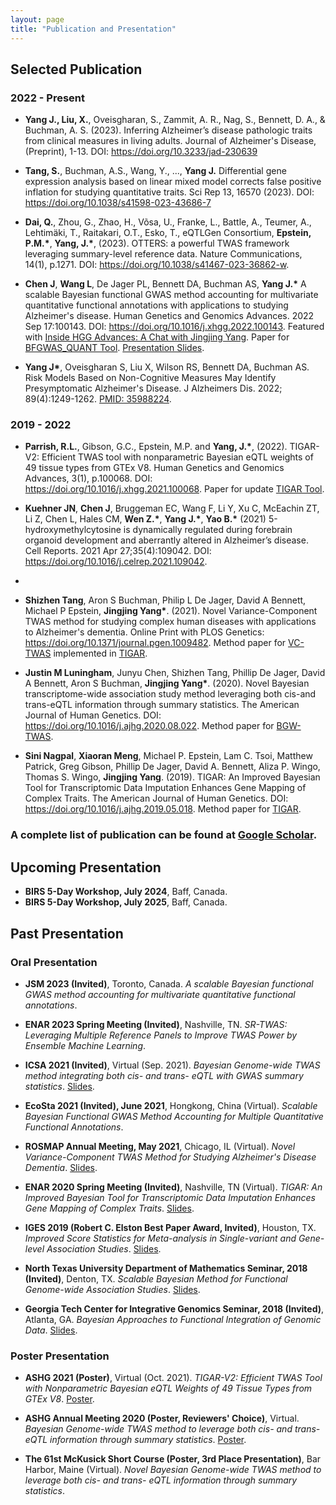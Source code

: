 ```yaml
---
layout: page
title: "Publication and Presentation"
---
```


## Selected Publication

### 2022 - Present

* **Yang J., Liu, X.**, Oveisgharan, S., Zammit, A. R., Nag, S., Bennett, D. A., & Buchman, A. S. (2023). Inferring Alzheimer’s disease pathologic traits from clinical measures in living adults. Journal of Alzheimer's Disease, (Preprint), 1-13. DOI: <https://doi.org/10.3233/jad-230639>

* **Tang, S.**, Buchman, A.S., Wang, Y., ..., **Yang J.** Differential gene expression analysis based on linear mixed model corrects false positive inflation for studying quantitative traits. Sci Rep 13, 16570 (2023). DOI: <https://doi.org/10.1038/s41598-023-43686-7>

* **Dai, Q.**, Zhou, G., Zhao, H., Võsa, U., Franke, L., Battle, A., Teumer, A., Lehtimäki, T., Raitakari, O.T., Esko, T., eQTLGen Consortium, **Epstein, P.M.\***, **Yang, J.\***, (2023). OTTERS: a powerful TWAS framework leveraging summary-level reference data. Nature Communications, 14(1), p.1271. DOI: <https://doi.org/10.1038/s41467-023-36862-w>.

* **Chen J**, **Wang L**, De Jager PL, Bennett DA, Buchman AS, **Yang J.\*** A scalable Bayesian functional GWAS method accounting for multivariate quantitative functional annotations with applications to studying Alzheimer's disease. Human Genetics and Genomics Advances. 2022 Sep 17:100143. DOI: <https://doi.org/10.1016/j.xhgg.2022.100143>. Featured with [Inside HGG Advances: A Chat with Jingjing Yang](https://www.ashg.org/hgga/inside-hgg-advances-with-jingjing-yang/). Paper for [BFGWAS_QUANT Tool](https://github.com/yanglab-emory/BFGWAS_QUANT). <a href="../assets/PresentationSlides/BFGWAS_QUANT_2022.pdf"> Presentation Slides</a>. 

* **Yang J\***, Oveisgharan S, Liu X, Wilson RS, Bennett DA, Buchman AS. Risk Models Based on Non-Cognitive Measures May Identify Presymptomatic Alzheimer's Disease. J Alzheimers Dis. 2022; 89(4):1249-1262. [PMID: 35988224](https://pubmed.ncbi.nlm.nih.gov/35988224/). 


### 2019 - 2022

* **Parrish, R.L.**, Gibson, G.C., Epstein, M.P. and **Yang, J.\***, (2022). TIGAR-V2: Efficient TWAS tool with nonparametric Bayesian eQTL weights of 49 tissue types from GTEx V8. Human Genetics and Genomics Advances, 3(1), p.100068. DOI: <https://doi.org/10.1016/j.xhgg.2021.100068>. Paper for update [TIGAR Tool](https://github.com/yanglab-emory/TIGAR).

* **Kuehner JN**, **Chen J**, Bruggeman EC, Wang F, Li Y, Xu C, McEachin ZT, Li Z, Chen L, Hales CM, **Wen Z.\***, **Yang J.\***, **Yao B.\*** (2021) 5-hydroxymethylcytosine is dynamically regulated during forebrain organoid development and aberrantly altered in Alzheimer’s disease. Cell Reports. 2021 Apr 27;35(4):109042. DOI: <https://doi.org/10.1016/j.celrep.2021.109042>. 
* 
* **Shizhen Tang**, Aron S Buchman, Philip L De Jager, David A Bennett, Michael P Epstein, **Jingjing Yang\***. (2021). Novel Variance-Component TWAS method for studying complex human diseases with applications to Alzheimer's dementia. Online Print with PLOS Genetics: <https://doi.org/10.1371/journal.pgen.1009482>. Method paper for [VC-TWAS](https://github.com/yanglab-emory/VC_TWAS) implemented in [TIGAR](https://github.com/yanglab-emory/TIGAR).

* **Justin M Luningham**, Junyu Chen, Shizhen Tang, Phillip De Jager, David A Bennett, Aron S Buchman, **Jingjing Yang\***. (2020). Novel Bayesian transcriptome-wide association study method leveraging both cis-and trans-eQTL information through summary statistics. The American Journal of Human Genetics. DOI: <https://doi.org/10.1016/j.ajhg.2020.08.022>. Method paper for [BGW-TWAS](https://github.com/yanglab-emory/BGW-TWAS).

* **Sini Nagpal**, **Xiaoran Meng**, Michael P. Epstein, Lam C. Tsoi, Matthew Patrick, Greg Gibson, Phillip De Jager, David A. Bennett, Aliza P. Wingo, Thomas S. Wingo, **Jingjing Yang**. (2019). TIGAR: An Improved Bayesian Tool for Transcriptomic Data Imputation Enhances Gene Mapping of Complex Traits. The American Journal of Human Genetics. DOI: <https://doi.org/10.1016/j.ajhg.2019.05.018>. Method paper for [TIGAR](https://github.com/yanglab-emory/TIGAR).



### A complete list of publication can be found at [Google Scholar](https://scholar.google.com/citations?user=ANXPW-UAAAAJ&hl=en).


## Upcoming Presentation

* **BIRS 5-Day Workshop, July 2024**, Baff, Canada.
* **BIRS 5-Day Workshop, July 2025**, Baff, Canada.


## Past Presentation

### Oral Presentation
* **JSM 2023 (Invited)**, Toronto, Canada. _A scalable Bayesian functional GWAS method accounting for multivariate quantitative functional annotations_.

* **ENAR 2023 Spring Meeting (Invited)**, Nashville, TN. _SR-TWAS: Leveraging Multiple Reference Panels to Improve TWAS Power by Ensemble Machine Learning_.

* **ICSA 2021 (Invited)**, Virtual (Sep. 2021). _Bayesian Genome-wide TWAS method integrating both cis- and trans- eQTL with GWAS summary statistics_. <a href="../assets/PresentationSlides/BGW_TWAS_ICSA_Sep2021.pdf">Slides</a>. 

* **EcoSta 2021 (Invited), June 2021**, Hongkong, China (Virtual). _Scalable Bayesian Functional GWAS Method Accounting for Multiple Quantitative Functional Annotations_.  

* **ROSMAP Annual Meeting, May 2021**, Chicago, IL (Virtual). _Novel Variance-Component TWAS Method for Studying Alzheimer's Disease Dementia_. <a href="../assets/PresentationSlides/ROSMAP_2021.pdf">Slides</a>.
 
* **ENAR 2020 Spring Meeting (Invited)**, Nashville, TN (Virtual). _TIGAR: An Improved Bayesian Tool for
Transcriptomic Data Imputation Enhances Gene Mapping of Complex Traits_.
<a href="../assets/PresentationSlides/ENAR_03_2020.pdf">Slides</a>.

* **IGES 2019 (Robert C. Elston Best Paper Award, Invited)**, Houston, TX. _Improved Score Statistics for Meta-analysis in Single-variant and Gene-level Association Studies_. <a href="../assets/PresentationSlides/Slides_LabMeeting_IGES2019.pdf">Slides</a>.

* **North Texas University Department of Mathematics Seminar, 2018 (Invited)**, Denton, TX. _Scalable Bayesian Method for Functional Genome-wide Association Studies_. <a href="../assets/PresentationSlides/bfGWAS_NTU_2018.pdf">Slides</a>.

* **Georgia Tech Center for Integrative Genomics Seminar, 2018 (Invited)**, Atlanta, GA. _Bayesian Approaches to Functional Integration of Genomic Data_. <a href="../assets/PresentationSlides/GATec_02_14_2018.pdf">Slides</a>.

### Poster Presentation

*  **ASHG 2021 (Poster)**, Virtual (Oct. 2021). _TIGAR-V2: Efficient TWAS Tool with Nonparametric Bayesian eQTL Weights of 49 Tissue Types from GTEx V8_. <a href="../assets/PresentationSlides/TIGAR_V2_ASHG_2021_poster.pdf">Poster</a>.

* **ASHG Annual Meeting 2020 (Poster, Reviewers' Choice)**, Virtual. _Bayesian Genome-wide TWAS method to leverage both cis- and trans- eQTL information through summary statistics_. <a href="../assets/PresentationSlides/ASHG2020-ePoster_JYang.pdf">Poster</a>.

* **The 61st McKusick Short Course (Poster, 3rd Place Presentation)**, Bar Harbor, Maine (Virtual). _Novel Bayesian Genome-wide TWAS method to leverage both cis- and trans- eQTL information through summary statistics_.


